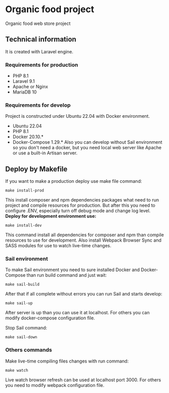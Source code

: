 # Organic food project
Organic food web store project
## Technical information
It is created with Laravel engine.
### Requirements for production
- PHP 8.1
- Laravel 9.1
- Apache or Nginx
- MariaDB 10
### Requirements for develop
Project is constructed under Ubuntu 22.04 with Docker environment.
- Ubuntu 22.04
- PHP 8.1
- Docker 20.10.*
- Docker-Compose 1.29.*
Also you can develop without Sail environment so you don't need a docker, but you need local web server like Apache or use a built-in Artisan server.
## Deploy by Makefile
If you want to make a production deploy use make file command:
```
make install-prod
```
This install composer and npm dependencies packages what need to run project and compile resources for production.
But after this you need to configure .ENV, especially turn off debug mode and change log level.
**Deploy for development environment use:**
```
make install-dev
```
This command install all dependencies for composer and npm than compile resources to use for development. Also install Webpack Browser Sync and SASS modules for use to watch live-time changes.
### Sail environment
To make Sail environment you need to sure installed Docker and Docker-Compose than run build command and just wait:
```
make sail-build
```
After that if all complete without errors you can run Sail and starts develop:
```
make sail-up
```
After server is up than you can use it at localhost. For others you can modify docker-compose configuration file.

Stop Sail command:
```
make sail-down
```
### Others commands
Make live-time compiling files changes with run command:
```
make watch
```
Live watch browser refresh can be used at localhost port 3000. For others you need to modify webpack configuration file.
